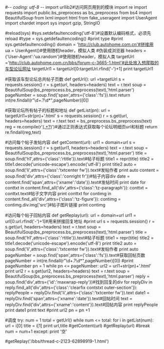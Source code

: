 #-*- coding: utf-8 -*-
import urllib2#访问网页用到的模块
import re
import requests
import public.bs_preprocess as bs_preprocess
from bs4 import BeautifulSoup
from lxml import html
from fake_useragent import UserAgent
import chardet
import sys
import gzip, StringIO

#reload(sys)
#sys.setdefaultencoding('utf-8')#设置默认编码格式，必须先reload
#type = sys.getdefaultencoding()
#print type
#print sys.getdefaultencoding()
domain = 'http://club.autohome.com.cn'#拼接用
ua = UserAgent()#使用随机header，模拟人类
#伪装成浏览器
headers = {'User-Agent':'ua.random'}#使用随机header，模拟人类
targetUrl ='http://club.autohome.com.cn/bbs/forum-c-3665-1.html'#此处放入想爬取的车型论坛网址
targetUrl1 = targetUrl[0:targetUrl.rfind('-')+1]
print targetUrl1

#获取该车型论坛总共帖子页数
def getUrl():
    url =targetUrl
    s = requests.session()
    r = s.get(url, headers=headers)
    text = r.text
    soup = BeautifulSoup(bs_preprocess.bs_preprocess(text),'html.parser')
    pageNumber = soup.find('span',attrs={'class':'fs'}).text
    return int(re.findall(r"\d+\.?\d*",pageNumber)[0])

#获取论坛所有帖子的标题和地址
def getList(pn):
    url = targetUrl1+str(pn)+'.html'
    s = requests.session()
    r = s.get(url, headers=headers)
    text = r.text
    text = bs_preprocess.bs_preprocess(text)
    reg = re.compile(r'<a class="a_topic" target="_blank" href="(.+?)">(.+?)</a>')#通过正则表达式获取每个论坛明细页url和标题
    return re.findall(reg,text)


#访问每个帖子发帖内容
def getContent(url):
    url1 = domain+url
    s = requests.session()
    r = s.get(url1, headers=headers)
    text = r.text
    soup = BeautifulSoup(bs_preprocess.bs_preprocess(text),'html.parser')
    title = soup.find('h1',attrs={'class':'rtitle'}).text#帖子标题
    title1 = repr(title)
    title2 = title1.decode('unicode-escape').encode('utf-8')
    print title2
    auto = soup.find('li',attrs={'class':'txtcenter fw'}).text#发帖作者
    print auto
    content = soup.find('div',attrs={'class':'conright fr'})#帖子内容div
    date = content.find('span',attrs={'xname':'date'}).text#发帖时间
    print date
    for conttxt in content.find_all('div',attrs={'class':'tz-paragraph'}):
        conttxt = conttxt.text#帖子文字内容
        print conttxt
    for contimg in content.find_all('div',attrs={'class':'tz-figure'}):
        contimg = contimg.div.img['src']#帖子图片链接
        print contimg


#访问每个帖子回帖内容
def getReplay(url):
    url = domain+url
    url1 = url[0:url.rfind('-')+1]#用来拼接回复地址
    #print url
    s = requests.session()
    r = s.get(url, headers=headers)
    text = r.text
    soup = BeautifulSoup(bs_preprocess.bs_preprocess(text),'html.parser')
    title = soup.find('h1',attrs={'class':'rtitle'}).text#帖子标题
    title1 = repr(title)
    title2 = title1.decode('unicode-escape').encode('utf-8')
    print title2
    auto = soup.find('li',attrs={'class':'txtcenter fw'}).text#发帖作者
    print auto
    pageNumber = soup.find('span',attrs={'class':'fs'}).text#获取回帖页数
    pageNumber =  int(re.findall(r"\d+\.?\d*",pageNumber)[0])
    #print pageNumber
    pn = 1
    while pn <= pageNumber:
        url2 = url1+str(pn)+'.html'
        print url2
        r = s.get(url2, headers=headers)
        text = r.text
        soup = BeautifulSoup(bs_preprocess.bs_preprocess(text),'html.parser')
        reply = soup.find('div',attrs={'id':'maxwrap-reply'})#找到回复的div
        for replyDiv in reply.find_all('div',attrs={'class':'clearfix contstxt outer-section'}):
            replyPeople = replyDiv.find('li',attrs={'class':'txtcenter fw'}).text
            date1 = replyDiv.find('span',attrs={'xname':'date'}).text#回帖时间
            text = replyDiv.find('div',attrs={'xname':'content'}).text#回帖内容
            print replyPeople
            print date1
            print text
        #print url2
        pn = pn +1


#调度
try:
    num = 1
    total = getUrl()
    while num <= total:
        for i in getList(num):
            url = i[0]
            title = i[1]
            print url,title
            #getContent(url)
            #getReplay(url)
            #break
        num = num+1
except:
    print '空'

#getReplay('/bbs/thread-c-2123-62898919-1.html')
